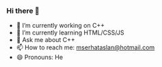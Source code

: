 ### Hi there 👋

- 🔭 I’m currently working on C++
- 🌱 I’m currently learning HTML/CSS/JS
- 💬 Ask me about C++
- 📫 How to reach me: mserhataslan@hotmail.com 
- 😄 Pronouns: He

 <a href="https://www.linkedin.com/in/mehmet-serhat-aslan-58272b28a"><img src="https://upload.wikimedia.org/wikipedia/commons/8/81/LinkedIn_icon.svg" alt="" /></a><br>
 <a href="https://mehmetserhataslan.tech/"><img src="https://upload.wikimedia.org/wikipedia/commons/0/01/Website_icon.svg" alt="" /></a><br> 
  <img style="position: ;" src="https://github-readme-stats.vercel.app/api/top-langs?username=MetaMsa&show_icons=true&locale=en&layout=compact" alt=""/><br>
  <img src="https://github-readme-stats.vercel.app/api?username=MetaMsa&show_icons=true&locale=en" alt=""/><br>
  <img src="https://github-readme-streak-stats.herokuapp.com?user=MetaMsa" alt=""/><br>
